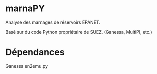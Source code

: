 # marnaPY
Analyse des marnages de réservoirs EPANET.

Basé sur du code Python propriétaire de SUEZ.
(Ganessa, MultiPI, etc.)

# Dépendances
Ganessa
en2emu.py
